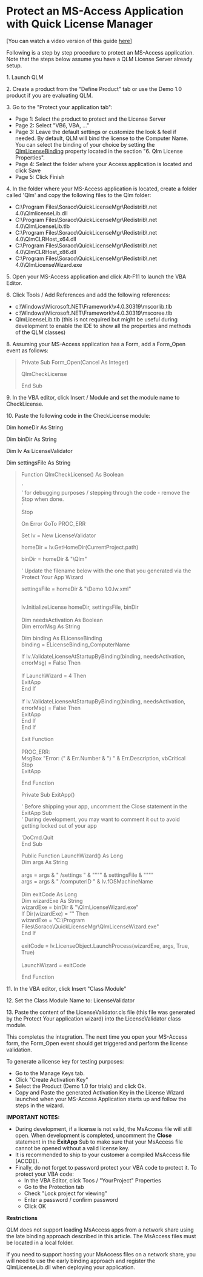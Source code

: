 # Protect an MS-Access Application with Quick License Manager

\[You can watch a video version of this guide [here](https://www.youtube.com/watch?v=VAkapOG7X1M)]

Following is a step by step procedure to protect an MS-Access application. Note that the steps below assume you have a QLM License Server already setup.

1\. Launch QLM

2\. Create a product from the “Define Product” tab or use the Demo 1.0 product if you are evaluating QLM.&#x20;

3\. Go to the "Protect your application tab":

* Page 1: Select the product to protect and the License Server
* Page 2: Select "VB6, VBA, ..."
* Page 3: Leave the default settings or customize the look & feel if needed. By default, QLM will bind the license to the Computer Name. You can select the binding of your choice by setting the [QlmLicenseBinding](https://support.soraco.co/hc/en-us/articles/360001183583-QlmLicense-LicenseBinding) property located in the section "6. Qlm License Properties".
* Page 4: Select the folder where your Access application is located and click Save
* Page 5: Click Finish

4\. In the folder where your MS-Access application is located, create a folder called 'Qlm' and copy the following files to the Qlm folder:

* C:\Program Files\Soraco\QuickLicenseMgr\Redistrib\\.net 4.0\QlmlicenseLib.dll
* C:\Program Files\Soraco\QuickLicenseMgr\Redistrib\\.net 4.0\QlmLicenseLib.tlb
* C:\Program Files\Soraco\QuickLicenseMgr\Redistrib\\.net 4.0\QlmCLRHost\_x64.dll
* C:\Program Files\Soraco\QuickLicenseMgr\Redistrib\\.net 4.0\QlmCLRHost\_x86.dll
* &#x20;C:\Program Files\Soraco\QuickLicenseMgr\Redistrib\\.net 4.0\QlmLicenseWizard.exe

5\. Open your MS-Access application and click Alt-F11 to launch the VBA Editor.&#x20;

6\. Click Tools / Add References and add the following references:

* c:\Windows\Microsoft.NET\Framework\v4.0.30319\mscorlib.tlb
* c:\Windows\Microsoft.NET\Framework\v4.0.30319\mscoree.tlb
* QlmLicenseLib.tlb (this is not required but might be useful during development to enable the IDE to show all the properties and methods of the QLM classes)

8\. Assuming your MS-Access application has a Form, add a Form\_Open event as follows:

> Private Sub Form\_Open(Cancel As Integer)
>
> &#x20;   QlmCheckLicense  &#x20;
>
> End Sub

9\. In the VBA editor, click Insert / Module and set the module name to CheckLicense.

10\. Paste the following code in the CheckLicense module:

&#x20;        Dim homeDir As String

&#x20;        Dim binDir As String

&#x20;        Dim lv As LicenseValidator

&#x20;        Dim settingsFile As String

> Function QlmCheckLicense() As Boolean
>
> &#x20;   '\
> &#x20;   ' for debugging purposes / stepping through the code - remove the Stop when done.\
> &#x20;   '\
> &#x20;   Stop
>
> &#x20;   On Error GoTo PROC\_ERR
>
> &#x20;
>
> &#x20;   Set lv = New LicenseValidator
>
> &#x20;   homeDir = lv.GetHomeDir(CurrentProject.path)
>
> &#x20;   binDir = homeDir & "\Qlm"
>
> &#x20;
>
> &#x20;   ' Update the filename below with the one that you generated via the Protect Your App Wizard  &#x20;
>
> &#x20;   settingsFile = homeDir & "\Demo 1.0.lw.xml"
>
> \
> &#x20;   lv.InitializeLicense homeDir,  settingsFile, binDir\
> \
> &#x20;   Dim needsActivation As Boolean\
> &#x20;   Dim errorMsg As String
>
> &#x20;   Dim binding As ELicenseBinding\
> &#x20;   binding = ELicenseBinding\_ComputerName
>
> &#x20;   If lv.ValidateLicenseAtStartupByBinding(binding, needsActivation, errorMsg) = False Then\
> \
> &#x20;      If LaunchWizard = 4 Then\
> &#x20;           ExitApp\
> &#x20;      End If\
> \
> &#x20;      If lv.ValidateLicenseAtStartupByBinding(binding, needsActivation, errorMsg) = False Then\
> &#x20;           ExitApp\
> &#x20;      End If\
> &#x20;   End If
>
> &#x20;  Exit Function\
> \
> PROC\_ERR:\
> &#x20;  MsgBox "Error: (" & Err.Number & ") " & Err.Description, vbCritical\
> &#x20;  Stop\
> &#x20;  ExitApp
>
> End Function
>
> Private Sub ExitApp()
>
> &#x20;   ' Before shipping your app, uncomment the Close statement in the ExitApp Sub\
> &#x20;   ' During development, you may want to comment it out to avoid getting locked out of your app
>
> &#x20;   'DoCmd.Quit\
> End Sub
>
> Public Function LaunchWizard() As Long\
> &#x20;   Dim args As String\
> \
> &#x20;   args = args & " /settings " & """" & settingsFile & """"\
> &#x20;   args = args & " /computerID " & lv.fOSMachineName\
> \
> &#x20;   Dim exitCode As Long\
> &#x20;   Dim wizardExe As String\
> &#x20;   wizardExe = binDir & "\QlmLicenseWizard.exe"\
> &#x20;   If Dir(wizardExe) = "" Then\
> &#x20;       wizardExe = "C:\Program Files\Soraco\QuickLicenseMgr\QlmLicenseWizard.exe"\
> &#x20;   End If\
> \
> &#x20;   exitCode = lv.LicenseObject.LaunchProcess(wizardExe, args, True, True)\
> \
> &#x20;   LaunchWizard = exitCode
>
> End Function

11\. In the VBA editor, click Insert "Class Module"

12\. Set the Class Module Name to: LicenseValidator

13\. Paste the content of the LicenseValidator.cls file (this file was generated by the Protect Your application wizard) into the LicenseValidator class module.

This completes the integration. The next time you open your MS-Access form, the Form\_Open event should get triggered and perform the license validation.

To generate a license key for testing purposes:

* Go to the Manage Keys tab.
* Click "Create Activation Key"
* Select the Product (Demo 1.0 for trials) and click Ok.
* Copy and Paste the generated Activation Key in the License Wizard launched when your MS-Access Application starts up and follow the steps in the wizard.&#x20;

**IMPORTANT NOTES:**

* During development, if a license is not valid, the MsAccess file will still open. When development is completed, uncomment the **Close** statement in the **ExitApp** Sub to make sure that your MsAccess file cannot be opened without a valid license key.
* It is recommended to ship to your customer a compiled MsAccess file (ACCDE).
* Finally, do not forget to password protect your VBA code to protect it. To protect your VBA code:
  * In the VBA Editor, click Toos / "YourProject" Properties
  * Go to the Protection tab
  * Check "Lock project for viewing"
  * Enter a password / confirm password
  * Click OK

**Restrictions**

QLM does not support loading MsAccess apps from a network share using the late binding approach described in this article. The MsAccess files must be located in a local folder.

If you need to support hosting your MsAccess files on a network share, you will need to use the early binding approach and register the QlmLicenseLib.dll when deploying your application.
